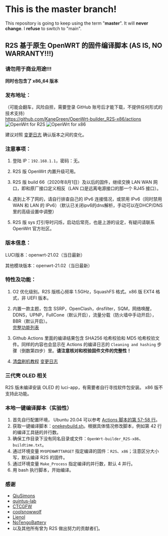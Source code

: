 # This is the master branch!
This repository is going to keep using the term "**master**". It will **never change**.
I **refuse** to switch to "main".

## R2S 基于原生 OpenWRT 的固件编译脚本 (AS IS, NO WARRANTY!!!)
### 请勿用于商业用途!!!
**同时也包含了 x86_64 版本**

### 发布地址：
（可能会翻车，风险自担，需要登录 GitHub 账号后才能下载，不提供任何形式的技术支持）  
https://github.com/KaneGreen/OpenWrt-builder_R2S-x86/actions  
![OpenWrt for R2S](https://github.com/KaneGreen/OpenWrt-builder_R2S-x86/workflows/OpenWrt%20for%20R2S/badge.svg?branch=master&event=push)
![OpenWrt for x86](https://github.com/KaneGreen/OpenWrt-builder_R2S-x86/workflows/OpenWrt%20for%20x86/badge.svg?branch=master&event=push)

建议对照 [变更日志](./CHANGELOG.md) 确认版本之间的变化。

### 注意事项：
1. 登陆 IP：`192.168.1.1`，密码：无。

2. R2S 版 OpenWrt 内置升级可用。

3. R2S 版 build 66（2020年8月1日）及以后的固件，继续交换 LAN WAN 网口，即和原厂接口定义相反（LAN 口是远离电源接口的那一个 RJ45 接口）。

4. 遇到上不了网的，请自行排查自己的 IPv6 连接情况，或禁用 IPv6（同时禁用 WAN 和 LAN 的 IPv6）（默认已关闭ipv6的dns解析，手动可以在DHCP/DNS里的高级设置中调整）

5. R2S 版 sys 灯引导时闪烁，启动后常亮，也是上游的设定，有疑问请联系 OpenWrt 官方社区。

### 版本信息：
LUCI版本：openwrt-21.02（当日最新）

其他模块版本：openwrt-21.02（当日最新）

### 特性及功能：
1. O2 优化级别。R2S 版核心频率 1.5GHz，SquashFS 格式。x86 版 EXT4 格式，非 UEFI 版本。

2. 内置一款主题，包含 SSRP，OpenClash，dnsfilter，SQM，网络唤醒，DDNS，UPNP，FullCone（默认开启），流量分载（防火墙中手动开启），BBR（默认开启）。  
[完整功能列表](./featurelist.md)

3. Github Actions 里面的编译结果包含 SHA256 哈希校验和 MD5 哈希校验文件。同样的内容也会显示在 Actions 的编译日志的 `Cleaning and hashing` 步骤（倒数第四步）里。**请注意核对和校验固件文件的完整性！**

4. [清盘刷机教程](./howto_cleanflash.md)  [变更日志](./CHANGELOG.md)

### 三代壳 OLED 相关
R2S 版未编译安装 OLED 的 luci-app，有需要者自行寻找软件包安装。
x86 版不支持此功能。

### 本地一键编译脚本（实验性）
1. 首先自行配置环境， Ubuntu 20.04 可以参考 [Actions 脚本的第 57-58 行](.github/workflows/R2S-OpenWrt.yml)。
2. 获取一键编译脚本：[onekeybuild.sh](./onekeybuild.sh)。根据具体情况修改脚本，例如第 42 行的编译工具链的并行数。
3. 确保工作目录下没有同名目录或文件：`OpenWrt-builder_R2S-x86`、`buildtime.txt`。
4. 通过环境变量 `MYOPENWRTTARGET` 指定编译的固件：`R2S`、`x86`；注意区分大小写，默认编译 R2S 的固件。
5. 通过环境变量 `Make_Process` 指定编译的并行数，默认 4 并行。
6. 用 bash 执行脚本，开始编译。

### 感谢
* [QiuSimons](https://github.com/QiuSimons/)
* [quintus-lab](https://github.com/quintus-lab/)
* [CTCGFW](https://github.com/immortalwrt/immortalwrt)
* [coolsnowwolf](https://github.com/coolsnowwolf)
* [Lienol](https://github.com/Lienol)
* [NoTengoBattery](https://github.com/NoTengoBattery)
* 以及其他所有曾为 R2S 做出努力的贡献者们。
